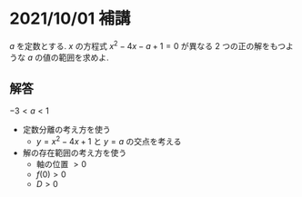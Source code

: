 # 2021/10/01 補講

$a$ を定数とする. $x$ の方程式 $x^2-4x-a+1=0$ が異なる $2$ つの正の解をもつような $a$ の値の範囲を求めよ.

<div style="page-break-before:always"></div>

## 解答

$-3 < a < 1$

- 定数分離の考え方を使う
    - $y=x^2-4x+1$ と $y=a$ の交点を考える
- 解の存在範囲の考え方を使う
    - 軸の位置 $>0$
    - $f(0)>0$
    - $D>0$